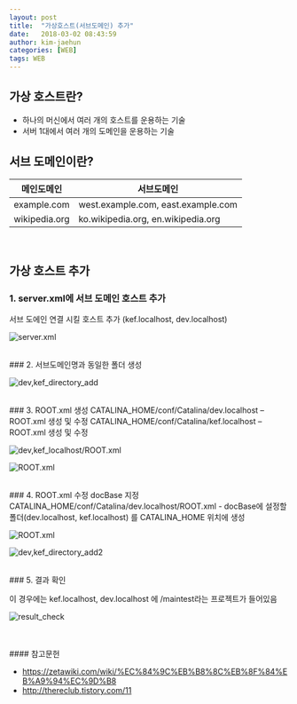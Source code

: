 ```yaml
---
layout: post
title:  "가상호스트(서브도메인) 추가"
date:   2018-03-02 08:43:59
author: kim-jaehun
categories: [WEB]
tags: WEB
---
```



## 가상 호스트란?
* 하나의 머신에서 여러 개의 호스트를 운용하는 기술
* 서버 1대에서 여러 개의 도메인을 운용하는 기술


## 서브 도메인이란?

<table>
  <thead>
    <tr>
      <th>메인도메인</th>
      <th>서브도메인</th>
    </tr>
  </thead>
  <tbody>
    <tr>
      <td >example.com</td>
      <td>west.example.com, east.example.com</td>
    </tr>
    <tr>
      <td>wikipedia.org</td>
      <td>ko.wikipedia.org, en.wikipedia.org</td>
    </tr>
  </tbody>
</table>


<br>

## 가상 호스트 추가

### 1. server.xml에 서브 도메인 호스트 추가
서브 도에인 연결 시킬 호스트 추가 (kef.localhost, dev.localhost)

![server.xml](https://drive.google.com/uc?id=10N0j6mLxN0BFyBIPo3FGSkLRXmJh_pSN)


<br>
### 2. 서브도메인명과 동일한 폴더 생성

![dev,kef_directory_add](https://drive.google.com/uc?id=1003WH7s2jZsctthhuUyeSS6U1A15lwFq)

<br>
### 3. ROOT.xml 생성
CATALINA_HOME/conf/Catalina/dev.localhost – ROOT.xml 생성 및 수정
CATALINA_HOME/conf/Catalina/kef.localhost – ROOT.xml 생성 및 수정

![dev,kef_localhost/ROOT.xml](https://drive.google.com/uc?id=14LEL-JnEG4lBSRtp5Ekydsio0emVXK1U)

![ROOT.xml](https://drive.google.com/uc?id=1hJNRWapG3KUrwUbcuFFVUioG7RGapmg9)

<br>
### 4. ROOT.xml 수정  docBase 지정
CATALINA_HOME/conf/Catalina/dev.localhost/ROOT.xml  - docBase에 설정할 폴더(dev.localhost, kef.localhost) 를 CATALINA_HOME 위치에 생성

![ROOT.xml](https://drive.google.com/uc?id=1hJNRWapG3KUrwUbcuFFVUioG7RGapmg9)

![dev,kef_directory_add2](https://drive.google.com/uc?id=17ZVBlKDhdubuhA8NG-3zwNTiH3xlqljW)

<br>
### 5. 결과 확인

이 경우에는 kef.localhost, dev.localhost 에 /maintest라는 프로젝트가 들어있음

![result_check](https://drive.google.com/uc?id=16qCZs__aFN4T5Rc7UFpmubEbIoduFcs1)



<br>
<br>
#### 참고문헌

* https://zetawiki.com/wiki/%EC%84%9C%EB%B8%8C%EB%8F%84%EB%A9%94%EC%9D%B8
* http://thereclub.tistory.com/11
